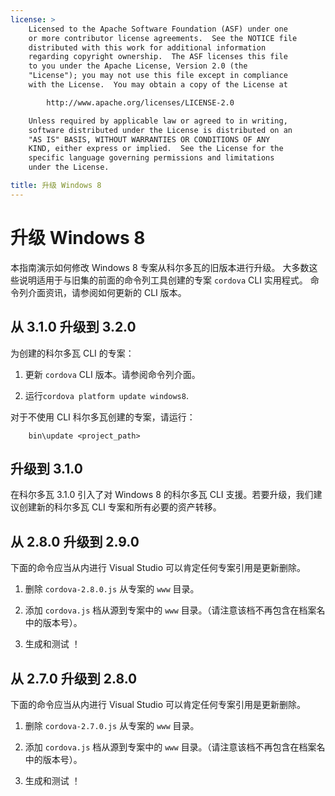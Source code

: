 ```yaml
---
license: >
    Licensed to the Apache Software Foundation (ASF) under one
    or more contributor license agreements.  See the NOTICE file
    distributed with this work for additional information
    regarding copyright ownership.  The ASF licenses this file
    to you under the Apache License, Version 2.0 (the
    "License"); you may not use this file except in compliance
    with the License.  You may obtain a copy of the License at

        http://www.apache.org/licenses/LICENSE-2.0

    Unless required by applicable law or agreed to in writing,
    software distributed under the License is distributed on an
    "AS IS" BASIS, WITHOUT WARRANTIES OR CONDITIONS OF ANY
    KIND, either express or implied.  See the License for the
    specific language governing permissions and limitations
    under the License.

title: 升级 Windows 8
---
```


# 升级 Windows 8

本指南演示如何修改 Windows 8 专案从科尔多瓦的旧版本进行升级。 大多数这些说明适用于与旧集的前面的命令列工具创建的专案 `cordova` CLI 实用程式。 命令列介面资讯，请参阅如何更新的 CLI 版本。

## 从 3.1.0 升级到 3.2.0

为创建的科尔多瓦 CLI 的专案：

1.  更新 `cordova` CLI 版本。请参阅命令列介面。

2.  运行`cordova platform update windows8`.

对于不使用 CLI 科尔多瓦创建的专案，请运行：

        bin\update <project_path>
    

## 升级到 3.1.0

在科尔多瓦 3.1.0 引入了对 Windows 8 的科尔多瓦 CLI 支援。若要升级，我们建议创建新的科尔多瓦 CLI 专案和所有必要的资产转移。

## 从 2.8.0 升级到 2.9.0

下面的命令应当从内进行 Visual Studio 可以肯定任何专案引用是更新删除。

1.  删除 `cordova-2.8.0.js` 从专案的 `www` 目录。

2.  添加 `cordova.js` 档从源到专案中的 `www` 目录。（请注意该档不再包含在档案名中的版本号）。

3.  生成和测试 ！

## 从 2.7.0 升级到 2.8.0

下面的命令应当从内进行 Visual Studio 可以肯定任何专案引用是更新删除。

1.  删除 `cordova-2.7.0.js` 从专案的 `www` 目录。

2.  添加 `cordova.js` 档从源到专案中的 `www` 目录。（请注意该档不再包含在档案名中的版本号）。

3.  生成和测试 ！